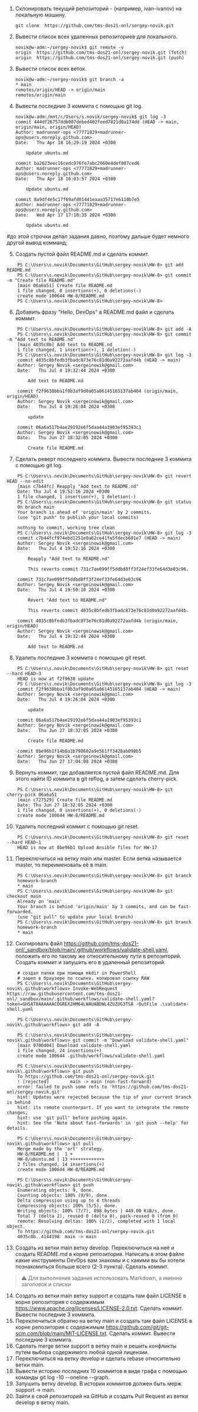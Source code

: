 1. Склонировать текущий репозиторий <FIRSTNAME>-<LASTNAME> (например, ivan-ivanov) на локальную машину.
    ```
    git clone  https://github.com/tms-dos21-onl/sergey-novik.git  
    ```
2. Вывести список всех удаленных репозиториев для локального.
    ```console
    novik@w-adm:~/sergey-novik$ git remote -v
    origin  https://github.com/tms-dos21-onl/sergey-novik.git (fetch)
    origin  https://github.com/tms-dos21-onl/sergey-novik.git (push)
    ```
3. Вывести список всех веток.
    ```console
    novik@w-adm:~/sergey-novik$ git branch -a
    * main
    remotes/origin/HEAD -> origin/main
    remotes/origin/main
    ```
4. Вывести последние 3 коммитa с помощью git log.
    ```console
    novik@w-adm:/mnt/c/Users/s.novik/sergey-novik$ git log -3
    commit 444df26757ddb007debed402feed7821d0a174dd (HEAD -> main, origin/main, origin/HEAD)
    Author: madrunner-ops <77771829+madrunner-ops@users.noreply.github.com>
    Date:   Thu Apr 18 16:29:19 2024 +0300
    
        Update ubuntu.md
    
    commit ba2623eec16cedc976fe7abc2060e4def087ced6
    Author: madrunner-ops <77771829+madrunner-ops@users.noreply.github.com>
    Date:   Thu Apr 18 16:03:57 2024 +0300
    
        Update ubuntu.md
    
    commit 8a9df4e5c17f69afd01441eaaa35717e6110b7e5
    Author: madrunner-ops <77771829+madrunner-ops@users.noreply.github.com>
    Date:   Wed Apr 17 17:10:35 2024 +0300
    
        Update ubuntu.md
    ```
#до этой строчки делал задания давно, поэтому дальше будет немного другой вывод комманд;

5. Создать пустой файл README.md и сделать коммит.
```console
    PS C:\Users\s.novik\Documents\GitHub\sergey-novik\HW-8> git add README.md 
    PS C:\Users\s.novik\Documents\GitHub\sergey-novik\HW-8> git commit -m "Create file README.md"
    [main 06a6a51] Create file README.md
    1 file changed, 0 insertions(+), 0 deletions(-)
    create mode 100644 HW-8/README.md
    PS C:\Users\s.novik\Documents\GitHub\sergey-novik\HW-8> 
```
6. Добавить фразу "Hello, DevOps" в README.md файл и сделать коммит.
```console
    PS C:\Users\s.novik\Documents\GitHub\sergey-novik\HW-8> git add -A
    PS C:\Users\s.novik\Documents\GitHub\sergey-novik\HW-8> git commit -m "Add text to README.nd"
    [main 4035c8b] Add text to README.nd
    1 file changed, 1 insertion(+), 1 deletion(-)
    PS C:\Users\s.novik\Documents\GitHub\sergey-novik\HW-8> git log -3
    commit 4035c8bfedb3fbadc873e76c81d0a92272aafd4b (HEAD -> main)
    Author: Sergey Novik <sergeinowik@gmail.com>
    Date:   Thu Jul 4 19:32:44 2024 +0300

        Add text to README.nd

    commit f2f9638bba1f0b3af9d0a05a06145165137ab404 (origin/main, origin/HEAD)
    Author: Sergey Novik <sergeinowik@gmail.com>
    Date:   Thu Jul 4 19:26:04 2024 +0300

        update

    commit 06a6a517b4ae29192e6f5daa44a1903ef95393c1
    Author: Sergey Novik <sergeinowik@gmail.com>
    Date:   Thu Jun 27 18:32:05 2024 +0300

        Create file README.md
```
7. Сделать реверт последнего коммита. Вывести последние 3 коммитa с помощью git log.
```console
    PS C:\Users\s.novik\Documents\GitHub\sergey-novik\HW-8> git revert HEAD --no-edit
    [main c7b44fc] Reapply "Add text to README.nd"
    Date: Thu Jul 4 19:52:16 2024 +0300
    1 file changed, 1 insertion(+), 1 deletion(-)
    PS C:\Users\s.novik\Documents\GitHub\sergey-novik\HW-8> git status     
    On branch main
    Your branch is ahead of 'origin/main' by 2 commits.
    (use "git push" to publish your local commits)

    nothing to commit, working tree clean
    PS C:\Users\s.novik\Documents\GitHub\sergey-novik\HW-8> git log -3
    commit c7b44fcf974ebd1251e0a62ce41fa5fdecb601e7 (HEAD -> main)
    Author: Sergey Novik <sergeinowik@gmail.com>
    Date:   Thu Jul 4 19:52:16 2024 +0300

        Reapply "Add text to README.nd"

        This reverts commit 731c7ae099ff5ddbd8ff3f24ef33fe64d3e03c96.

    commit 731c7ae099ff5ddbd8ff3f24ef33fe64d3e03c96
    Author: Sergey Novik <sergeinowik@gmail.com>
    Date:   Thu Jul 4 19:50:10 2024 +0300

        Revert "Add text to README.nd"

        This reverts commit 4035c8bfedb3fbadc873e76c81d0a92272aafd4b.

    commit 4035c8bfedb3fbadc873e76c81d0a92272aafd4b (origin/main, origin/HEAD)
    Author: Sergey Novik <sergeinowik@gmail.com>
    Date:   Thu Jul 4 19:32:44 2024 +0300

        Add text to README.nd
```
8. Удалить последние 3 коммита с помощью git reset.
```console
    PS C:\Users\s.novik\Documents\GitHub\sergey-novik\HW-8> git reset --hard HEAD~3
    HEAD is now at f2f9638 update
    PS C:\Users\s.novik\Documents\GitHub\sergey-novik\HW-8> git log -3
    commit f2f9638bba1f0b3af9d0a05a06145165137ab404 (HEAD -> main)
    Author: Sergey Novik <sergeinowik@gmail.com>
    Date:   Thu Jul 4 19:26:04 2024 +0300

        update

    commit 06a6a517b4ae29192e6f5daa44a1903ef95393c1
    Author: Sergey Novik <sergeinowik@gmail.com>
    Date:   Thu Jun 27 18:32:05 2024 +0300

        Create file README.md

    commit 8be96b1f14b8a3b798602a9e561ff3428ab098b5
    Author: Sergey Novik <sergeinowik@gmail.com>
    Date:   Thu Jun 27 17:04:08 2024 +0300    
```
9. Вернуть коммит, где добавляется пустой файл README.md. Для этого найти ID коммита в git reflog, а затем сделать cherry-pick.
```console
    PS C:\Users\s.novik\Documents\GitHub\sergey-novik\HW-8> git cherry-pick 06a6a51
    [main c727529] Create file README.md
    Date: Thu Jun 27 18:32:05 2024 +0300
    1 file changed, 0 insertions(+), 0 deletions(-)
    create mode 100644 HW-8/README.md    
```
10. Удалить последний коммит с помощью git reset.
```console
    PS C:\Users\s.novik\Documents\GitHub\sergey-novik\HW-8> git reset --hard HEAD~1
    HEAD is now at 8be96b1 Upload Ansible files for HW-17
```
11. Переключиться на ветку main или master. Если ветка называется master, то переименовать её в main.
```console
    PS C:\Users\s.novik\Documents\GitHub\sergey-novik\HW-8> git branch
    homework-branch
    * main
    PS C:\Users\s.novik\Documents\GitHub\sergey-novik\HW-8> git checkout main      
    Already on 'main'
    Your branch is behind 'origin/main' by 3 commits, and can be fast-forwarded.
    (use "git pull" to update your local branch)
    PS C:\Users\s.novik\Documents\GitHub\sergey-novik\HW-8> git branch       
    homework-branch
    * main
```
12. Скопировать файл https://github.com/tms-dos21-onl/_sandbox/blob/main/.github/workflows/validate-shell.yaml, положить его по такому же относительному пути в репозиторий. Создать коммит и запушить его в удаленный репозиторий.
```console
    # создал папки при помощи mkdir in PowerShell
    # зашел в браузере по ссылке, копировал ссылку RAW
    PS C:\Users\s.novik\Documents\GitHub\sergey-novik\.github\workflows> Invoke-WebRequest https://raw.githubusercontent.com/tms-dos21-onl/_sandbox/main/.github/workflows/validate-shell.yaml?token=GHSAT0AAAAAACOGREX2HM64LWAUABDWL4ZUZUG3TSA -OutFile .\validate-shell.yaml

    PS C:\Users\s.novik\Documents\GitHub\sergey-novik\.github\workflows> git add -A

    PS C:\Users\s.novik\Documents\GitHub\sergey-novik\.github\workflows> git commit -m "Download validate-shell.yaml"
    [main 9700d04] Download validate-shell.yaml
    1 file changed, 24 insertions(+)
    create mode 100644 .github/workflows/validate-shell.yaml

    PS C:\Users\s.novik\Documents\GitHub\sergey-novik\.github\workflows> git push
    To https://github.com/tms-dos21-onl/sergey-novik.git
    ! [rejected]        main -> main (non-fast-forward)
    error: failed to push some refs to 'https://github.com/tms-dos21-onl/sergey-novik.git'
    hint: Updates were rejected because the tip of your current branch is behind
    hint: its remote counterpart. If you want to integrate the remote changes,
    hint: use 'git pull' before pushing again.
    hint: See the 'Note about fast-forwards' in 'git push --help' for details.

    PS C:\Users\s.novik\Documents\GitHub\sergey-novik\.github\workflows> git pull
    Merge made by the 'ort' strategy.
    HW-8/README.md |  1 +
    HW-8/ubuntu.md | 13 +++++++++++++
    2 files changed, 14 insertions(+)
    create mode 100644 HW-8/README.md
    
    PS C:\Users\s.novik\Documents\GitHub\sergey-novik\.github\workflows> git push
    Enumerating objects: 9, done.
    Counting objects: 100% (9/9), done.
    Delta compression using up to 4 threads
    Compressing objects: 100% (5/5), done.
    Writing objects: 100% (7/7), 898 bytes | 449.00 KiB/s, done.
    Total 7 (delta 2), reused 0 (delta 0), pack-reused 0 (from 0)
    remote: Resolving deltas: 100% (2/2), completed with 1 local object.
    To https://github.com/tms-dos21-onl/sergey-novik.git
    4035c8b..4144198  main -> main

```
13. Создать из ветки main ветку develop. Переключиться на неё и создать README.md в корне репозитория. Написать в этом файле какие инструменты DevOps вам знакомы и с какими вы бы хотели познакомиться больше всего (2-3 пункта). Сделать коммит.

> ⚠️ Для выполнения задания использовать Markdown, а именно заголовок и списки

14. Создать из ветки main ветку support и создать там файл LICENSE в корне репозитория с содержимым https://www.apache.org/licenses/LICENSE-2.0.txt. Сделать коммит. Вывести последние 3 коммитa.
15. Переключиться обратно на ветку main и создать там файл LICENSE в корне репозитория с содержимым https://github.com/git/git-scm.com/blob/main/MIT-LICENSE.txt. Сделать коммит. Вывести последние 3 коммитa.
16. Сделать merge ветки support в ветку main и решить конфликты путем выбора содержимого любой одной лицензии.
17. Переключиться на ветку develop и сделать rebase относительно ветки main.
18. Вывести историю последних 10 коммитов в виде графа с помощью команды git log -10 --oneline --graph.
19. Запушить ветку develop. В истории коммитов должен быть мерж support -> main.
20. Зайти в свой репозиторий на GitHub и создать Pull Request из ветки develop в ветку main.
